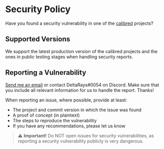 # Security Policy

Have you found a security vulnerability in one of the [calibred](https://github.com/calibred) projects?

## Supported Versions
We support the latest production version of the calibred projects and the ones in public testing stages when handling security reports.

## Reporting a Vulnerability

[Send me an email](mailto:contact@deltarays.me?subject=Calibred%20Security%20Report) or contact DeltaRays#0054 on Discord.
Make sure that you include all relevant information for us to handle the report. Thanks!


When reporting an issue, where possible, provide at least:

* The project and commit version in which the issue was found
* A proof of concept (in plaintext)
* The steps to reproduce the vulnerability
* If you have any recommendations, please let us know


> ⚠️ **Important!** Do NOT open issues for security vulnerabilities, as reporting a security vulnerability publicly is very dangerous.
